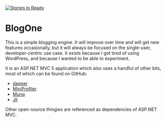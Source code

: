 [![Stories in Ready](https://badge.waffle.io/aggieben/blogone.png?label=ready)](https://waffle.io/aggieben/blogone)


BlogOne
====
This is a simple blogging engine.  It will improve over time and will get new features occasionally, but it will always be focused on the single-user, developer-centric use case.  It exists because I got tired of using WordPress, and because I wanted to be able to experiment.

It is an ASP.NET MVC 5 application which also uses a handful of other bits, most of which can be found on GitHub:

 * [dapper](https://github.com/SamSaffron/dapper-dot-net)
 * [MiniProfiler](http://miniprofiler.com/)
 * [Munq](https://munq.codeplex.com/)
 * [Jil](https://github.com/kevin-montrose/jil)

Other open-source thingies are referenced as dependencies of ASP.NET MVC.
